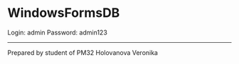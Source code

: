 # WindowsFormsDB

Login: admin
Password: admin123


-----------------------
Prepared by
student of PM32
Holovanova Veronika
